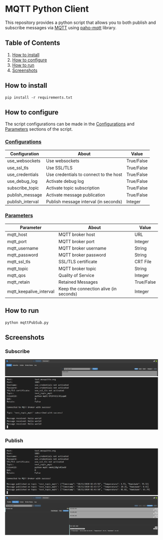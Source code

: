 # MQTT Python Client

This repository provides a python script that allows you to both publish and subscribe messages via [MQTT](https://mqtt.org/) using [paho-mqtt](https://pypi.org/project/paho-mqtt/) library.


## Table of Contents
1. [How to install](#howtoinstall)
2. [How to configure](#howtoconfigure)
2. [How to run](#howtorun)
3. [Screenshots](#screenshots)


## How to install <a name="howtoinstall"></a>

```
pip install -r requirements.txt
```


## How to configure <a name="howtoconfigure"></a>

The script configurations can be made in the [Configurations](https://github.com/Jorge-Mendes/python-mqtt/blob/main/mqttPubSub.py#L10-L17) and [Parameters](https://github.com/Jorge-Mendes/python-mqtt/blob/main/mqttPubSub.py#L20-L29) sections of the script.

### [Configurations](https://github.com/Jorge-Mendes/python-mqtt/blob/main/mqttPubSub.py#L10-L17)

| Configuration    | About                                  | Value         |
|------------------|----------------------------------------|---------------|
| use_websockets   | Use websockets                         | True/False    |
| use_ssl_tls      | Use SSL/TLS                            | True/False    |
| use_credentials  | Use credentials to connect to the host | True/False    |
| use_debug_log    | Activate debug log                     | True/False    |
| subscribe_topic  | Activate topic subscription            | True/False    |
| publish_message  | Activate message publication           | True/False    |
| publish_interval | Publish message interval (in seconds)  | Integer       |

### [Parameters](https://github.com/Jorge-Mendes/python-mqtt/blob/main/mqttPubSub.py#L20-L29)

| Parameter               | About                                  | Value      |
|-------------------------|----------------------------------------|------------|
| mqtt_host               | MQTT broker host                       | URL        |
| mqtt_port               | MQTT broker port                       | Integer    |
| mqtt_username           | MQTT broker username                   | String     |
| mqtt_password           | MQTT broker password                   | String     |
| mqtt_ssl_tls            | SSL/TLS certificate                    | CRT File   |
| mqtt_topic              | MQTT broker topic                      | String     |
| mqtt_qos                | Quality of Service                     | Integer    |
| mqtt_retain             | Retained Messages                      | True/False |
| mqtt_keepalive_interval | Keep the connection alive (in seconds) | Integer    |


## How to run <a name="howtorun"></a>

```
python mqttPubSub.py
```


## Screenshots <a name="screenshots"></a>

### Subscribe

![MQTT.fx publish](screenshots/publish_mqttfx.png)
![mqttPubSub subscribe](screenshots/subscribe_py.png)

### Publish

![mqttPubSub publish](screenshots/publish_py.png)
![MQTT.fx subscribe](screenshots/subscribe_mqttfx.png)